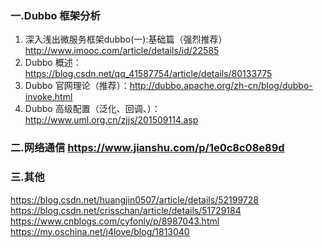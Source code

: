 ### 一.Dubbo 框架分析
1. 深入浅出微服务框架dubbo(一):基础篇（强烈推荐） http://www.imooc.com/article/details/id/22585
2. Dubbo 概述：https://blog.csdn.net/qq_41587754/article/details/80133775
3. Dubbo 官网理论（推荐）：http://dubbo.apache.org/zh-cn/blog/dubbo-invoke.html
4. Dubbo 高级配置（泛化、回调、）：http://www.uml.org.cn/zjjs/201509114.asp


### 二.网络通信   https://www.jianshu.com/p/1e0c8c08e89d

### 三.其他 
https://blog.csdn.net/huangjin0507/article/details/52199728
https://blog.csdn.net/crisschan/article/details/51729184
https://www.cnblogs.com/cyfonly/p/8987043.html
https://my.oschina.net/j4love/blog/1813040

